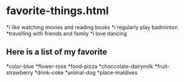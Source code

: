# favorite-things.html
*i like watching movies and reading books
*i regularly play badminton
*travelling with friends and family
*i love dancing
## Here is a list of my favorite 
*color-blue 
*flower-rose
*food-pizza
*choccolate-dairymilk
*fruit-strawberry
*drink-coke
*animal-dog
*place-maldives